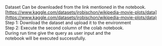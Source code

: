 Dataset Can be downloaded from the link mentioned in the notebook.  
[https://www.kaggle.com/datasets/jrobischon/wikipedia-movie-plots/data](https://www.kaggle.com/datasets/jrobischon/wikipedia-movie-plots/data)  
Step 1: Download the dataset and upload it to the environment   
Step 2: Execute the second column of the colab notebook.  
             During run time give the query as user input and the  
             notebook will be executed successfully.